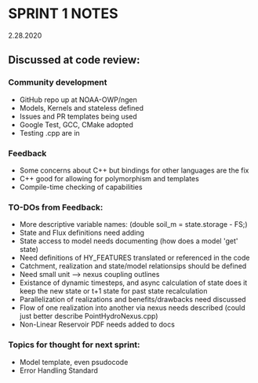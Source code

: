 # SPRINT 1 NOTES 
2.28.2020
## Discussed at code review:

### Community development
- GitHub repo up at NOAA-OWP/ngen
- Models, Kernels and stateless defined
- Issues and PR templates being used
- Google Test, GCC, CMake adopted
- Testing .cpp are in 

### Feedback
- Some concerns about C++ but bindings for other languages are the fix
- C++ good for allowing for polymorphism and templates 
- Compile-time checking of capabilities

### TO-DOs from Feedback:

- More descriptive variable names: (double soil_m = state.storage - FS;)
- State and Flux definitions need adding
- State access to model needs documenting (how does a model 'get' state)
- Need definitions of HY_FEATURES translated or referenced in the code
- Catchment, realization and state/model relationsips should be defined 
- Need small unit --> nexus coupling outlines
- Existance of dynamic timesteps, and async calculation of state does it keep the new state or t+1 state for past state recalculation
- Parallelization of realizations and benefits/drawbacks need discussed
- Flow of one realization into another via nexus needs described (could just better describe PointHydroNexus.cpp)
- Non-Linear Reservoir PDF needs added to docs

### Topics for thought for next sprint:
- Model template, even psudocode
- Error Handling Standard 

